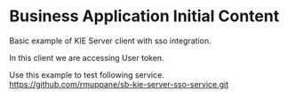 Business Application Initial Content
====================================

Basic example of KIE Server client with sso integration.

In this client we are accessing User token.


Use this example to test following service.
https://github.com/rmuppane/sb-kie-server-sso-service.git